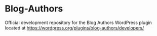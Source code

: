 # Blog-Authors
Official development repository for the Blog Authors WordPress plugin located at https://wordpress.org/plugins/blog-authors/developers/
